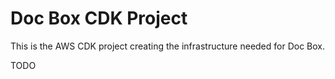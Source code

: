 # Doc Box CDK Project
This is the AWS CDK project creating the infrastructure needed for Doc Box.

TODO